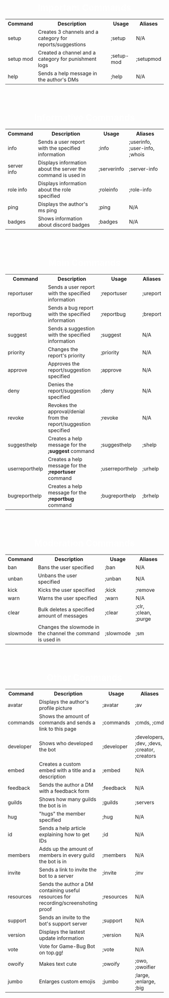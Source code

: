 <center><h1 style="color: #FFFFFF">Important Commands</h1></center>

<center><table style="width: 100%">
  
<tbody><tr>
<th>Command</th>
<th>Description</th>
<th>Usage</th>
<th>Aliases</th>
</tr>
        
<tr>
<td>setup
</td><td>Creates 3 channels and a category for reports/suggestions
</td><td>;setup
</td><td>N/A
</td></tr>
        
<tr>
<td>setup mod
</td><td>Created a channel and a category for punishment logs
</td><td>;setup-mod
</td><td>;setupmod
</td></tr>
        
<tr>
<td>help
</td><td>Sends a help message in the author's DMs
</td><td>;help
</td><td>N/A
</td></tr>

</tbody></table></center>

<br>
<br>

<center><h1 style="color: #FFFFFF">Informative Commands</h1></center>

<center><table style="width: 100%">

<tbody><tr>
<th>Command</th>
<th>Description</th>
<th>Usage</th>
<th>Aliases</th>
</tr>
  
<tr>
<td>info
</td><td>Sends a user report with the specified information
</td><td>;info
</td><td>;userinfo, ;user-info, ;whois
</td></tr>
        
<tr>
<td>server info
</td><td>Displays information about the server the command is used in
</td><td>;serverinfo
</td><td>;server-info
</td></tr>

<tr>
<td>role info
</td><td>Displays information about the role specified
</td><td>;roleinfo
</td><td>;role-info
</td></tr>

<tr>
<td>ping
</td><td>Displays the author's ms ping
</td><td>;ping
</td><td>N/A
</td></tr>

<tr>
<td>badges
</td><td>Shows information about discord badges
</td><td>;badges
</td><td>N/A
</td></tr>

</tbody></table></center>

<br>
<br>

<center><h1 style="color: #FFFFFF">Main Commands</h1></center>

<center><table style="width: 100%">

<tbody><tr>
<th>Command</th>
<th>Description</th>
<th>Usage</th>
<th>Aliases</th>
</tr>
  
<tr>
<td>reportuser
</td><td>Sends a user report with the specified information
</td><td>;reportuser
</td><td>;ureport
</td></tr>
        
<tr>
<td>reportbug
</td><td>Sends a bug report with the specified information
</td><td>;reportbug
</td><td>;breport
</td></tr>

<tr>
<td>suggest
</td><td>Sends a suggestion with the specified information
</td><td>;suggest
</td><td>N/A
</td></tr>

<tr>
<td>priority
</td><td>Changes the report's priority
</td><td>;priority
</td><td>N/A
</td></tr>

<tr>
<td>approve
</td><td>Approves the report/suggestion specified
</td><td>;approve
</td><td>N/A
</td></tr>
        
<tr>
<td>deny
</td><td>Denies the report/suggestion specified
</td><td>;deny
</td><td>N/A
</td></tr>

<tr>
<td>revoke
</td><td>Revokes the approval/denial from the report/suggestion specified
</td><td>;revoke
</td><td>N/A
</td></tr>

<tr>
<td>suggesthelp
</td><td>Creates a help message for the <b>;suggest</b> command
</td><td>;suggesthelp
</td><td>;shelp
</td></tr>

<tr>
<td>userreporthelp
</td><td>Creates a help message for the <b>;reportuser</b> command
</td><td>;userreporthelp
</td><td>;urhelp
</td></tr>

<tr>
<td>bugreporthelp
</td><td>Creates a help message for the <b>;reportbug</b> command
</td><td>;bugreporthelp
</td><td>;brhelp
</td></tr>

</tbody></table></center>

<br>
<br>

<center><h1 style="color: #FFFFFF">Moderation Commands</h1></center>

<center><table style="width: 100%">

<tbody><tr>
<th>Command</th>
<th>Description</th>
<th>Usage</th>
<th>Aliases</th>
</tr>
  
<tr>
<td>ban
</td><td>Bans the user specified
</td><td>;ban
</td><td>N/A
</td></tr>
        
<tr>
<td>unban
</td><td>Unbans the user specified
</td><td>;unban
</td><td>N/A
</td></tr>

<tr>
<td>kick
</td><td>Kicks the user specified
</td><td>;kick
</td><td>;remove
</td></tr>

<tr>
<td>warn
</td><td>Warns the user specified
</td><td>;warn
</td><td>N/A
</td></tr>
        
<tr>
<td>clear
</td><td>Bulk deletes a specified amount of messages
</td><td>;clear
</td><td>;clr, ;clean, ;purge
</td></tr>

<tr>
<td>slowmode
</td><td>Changes the slowmode in the channel the command is used in
</td><td>;slowmode
</td><td>;sm
</td></tr>

</tbody></table></center>

<br>
<br>

<center><h1 style="color: #FFFFFF">Other Commands</h1></center>

<center><table style="width: 100%">

<tbody><tr>
<th>Command</th>
<th>Description</th>
<th>Usage</th>
<th>Aliases</th>
</tr>
  
<tr>
<td>avatar
</td><td>Displays the author's profile picture
</td><td>;avatar
</td><td>;av
</td></tr>
        
<tr>
<td>commands
</td><td>Shows the amount of commands and sends a link to this page
</td><td>;commands
</td><td>;cmds, ;cmd
</td></tr>

<tr>
<td>developer
</td><td>Shows who developed the bot
</td><td>;developer
</td><td>;developers, ;dev, ;devs, ;creator, ;creators
</td></tr>

<tr>
<td>embed
</td><td>Creates a custom embed with a title and a description
</td><td>;embed
</td><td>N/A
</td></tr>
        
<tr>
<td>feedback
</td><td>Sends the author a DM with a feedback form
</td><td>;feedback
</td><td>N/A
</td></tr>

<tr>
<td>guilds
</td><td>Shows how many guilds the bot is in
</td><td>;guilds
</td><td>;servers
</td></tr>

<tr>
<td>hug
</td><td>"hugs" the member specified
</td><td>;hug
</td><td>N/A
</td></tr>

<tr>
<td>id
</td><td>Sends a help article explaining how to get IDs
</td><td>;id
</td><td>N/A
</td></tr>

<tr>
<td>members
</td><td>Adds up the amount of members in every guild the bot is in
</td><td>;members
</td><td>N/A
</td></tr>

<tr>
<td>invite
</td><td>Sends a link to invite the bot to a server
</td><td>;invite
</td><td>;inv
</td></tr>

<tr>
<td>resources
</td><td>Sends the author a DM containing useful resources for recording/screenshoting proof
</td><td>;resources
</td><td>N/A
</td></tr>

<tr>
<td>support
</td><td>Sends an invite to the bot's support server
</td><td>;support
</td><td>N/A
</td></tr>

<tr>
<td>version
</td><td>Displays the lastest update information
</td><td>;version
</td><td>N/A
</td></tr>

<tr>
<td>vote
</td><td>Vote for Game-Bug Bot on top.gg!
</td><td>;vote
</td><td>N/A
</td></tr>

<tr>
<td>owoify
</td><td>Makes text cute
</td><td>;owoify
</td><td>;owo, ;owoifier
</td></tr>

<tr>
<td>jumbo
</td><td>Enlarges custom emojis
</td><td>;jumbo
</td><td>;large, ;enlarge, ;big
</td></tr>

</tbody></table></center>
